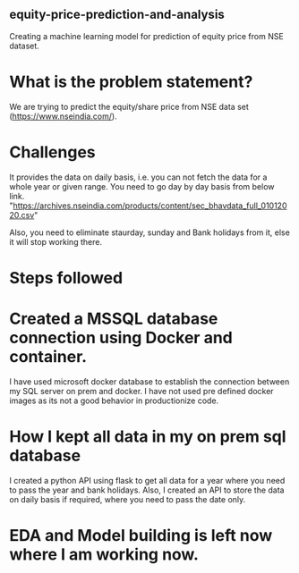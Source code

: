 ## equity-price-prediction-and-analysis
Creating a machine learning model for prediction of equity price from NSE dataset.

# What is the problem statement?
We are trying to predict the equity/share price from NSE data set (https://www.nseindia.com/).

# Challenges
It provides the data on daily basis, i.e. you can not fetch the data for a whole year or given range. You need to go day by day basis from below link.
"https://archives.nseindia.com/products/content/sec_bhavdata_full_01012020.csv"

Also, you need to eliminate staurday, sunday and Bank holidays from it, else it will stop working there.

# Steps followed

# Created a MSSQL database connection using Docker and container.
I have used microsoft docker database to establish the connection between my SQL server on prem and docker. I have not used pre defined docker images as its not a good behavior in productionize code.

# How I kept all data in my on prem sql database
I created a python API using flask to get all data for a year where you need to pass the year and bank holidays.
Also, I created an API to store the data on daily basis if required, where you need to pass the date only.

# EDA and Model building is left now where I am working now.

